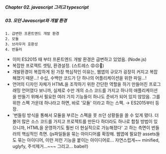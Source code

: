 ##### Chapter 02. javascript 그리고 typescript

##### 03. 모던 Javascript와 개발 환경

```
1. 급변한 프론트엔드 개발 환경
2. 모듈
3. 브라우저 호환성
4. 번들러
```

- 이미 ES2015 때 부터 프론트엔드 개발 환경은 급변하고 있었음. (Node.js)
- 복잡한 프로젝트 셋팅, 환경설정. (스트레스 😡😣🤯)
- 개발환경이 복잡하게 된 가장 핵심적인 이유는, 웹앱의 규모가 굉장히 커지고 복잡해졌기 때문...!
  수십, 수백만 코드가 단 하나의 어플리케이션을 위한 파일...!
- 언어의 디자인 자체가 HTML을 조작하기 위한 간단한 역할을 하기 만들어진 프로그래밍 언어였다 보니까, 실제로 수만 개의 소스 코드를 가지고 하나의 애플리케이션을 만들기 위해서 필요한 여러 가지 기능들이 하나도 준비가 되어 있지 않았음. 그를 위한 스펙 가운데 하나라고 하면, 바로 '모듈' 이라고 하는 스펙.
  → ES2015부터 등장.
- '번들링 방식을 통해서 모듈을 부르는 스펙을 못 쓰던 상황들을 쓸 수 있게 됐다. 더불어 많은 소스 코드를 가지고 프로젝트를 만든다 하더라도 하나로 합칠 방법이 있으니까, HTML을 운영하기도 훨씬 더 현실적으로 가능해졌다' 고 하는 측면이 번들러의 핵심적인 측면. (js파일들을 묶는 아이디어를 확장해. 웹앱에 필요한 assets들도 묶는 아이디어, 이런 저런 기능을 붙이는 아이디어로... 자연스럽게~~ minified, uglyfy, 주석제거...~~~ 그리고... babel!)
